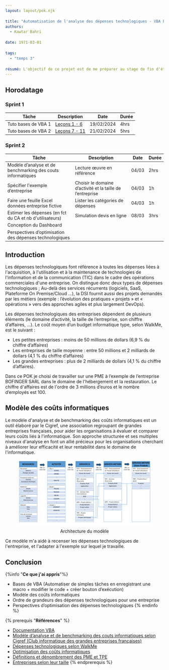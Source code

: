 ```yaml
---
layout: layout/pok.njk

title: "Automatisation de l'analyse des dépenses technologiques - VBA Excel "
authors:
  - Kawtar Bahri

date: 1971-03-01

tags: 
  - "temps 3"

résumé: L'objectif de ce projet est de me préparer au stage de fin d'études en apprenant plus sur les dépenses technologiques des entreprises et m’introduisant au VBA.  Le rendu de ce POK est une solution VBA Excel pour automatiser l'analyse des dépenses technologiques d’une entreprise.
---
```


## Horodatage
### Sprint 1 
| Tâche               | Description      | Date       | Durée |
|---------------------|------------------|------------|-------|
| Tuto bases de VBA 1| [Leçons 1 - 6](https://www.excel-pratique.com/fr/vba) | 19/02/2024 | 4hrs  |
| Tuto bases de VBA 2| [Leçons 7 - 11](https://www.excel-pratique.com/fr/vba) | 21/02/2024 | 5hrs  |

### Sprint 2 
| Tâche    | Description                    | Date   | Durée |
|----------------------------------------------|--------------------------------------|--------|-------|
| Modèle d’analyse et de benchmarking des couts informatiques | Lecture œuvre en référence | 04/03  | 2hrs  |
| Spécifier l'exemple d’entreprise | Choisir le domaine d’activité et la taille de l’entreprise | 04/03| 1h |
| Faire une feuille Excel données entreprise fictive      | Lister les catégories de dépenses | 04/03  | 1h |
| Estimer les dépenses (en fct du CA et nb d'utilisateurs)| Simulation devis en ligne | 08/03  | 3hrs  |
| Conception du Dashboard |                                               |        |       |
| Perspectives d’optimisation des dépenses technologiques|             |        |       |

## Introduction 
Les dépenses technologiques font référence à toutes les dépenses liées à l'acquisition, à l'utilisation et à la maintenance de technologies de l'information et de la communication (TIC) dans le cadre des opérations commerciales d'une entreprise. On distingue donc deux types de dépenses technologiques ; Au-delà des services récurrents (logiciels, SaaS, Plateforme On Premise/Cloud …), la DSI fournit aussi des projets demandés par les métiers (exemple : l’évolution des pratiques « projets » et « opérations » vers des approches agiles et plus largement DevOps).

Les dépenses technologiques des entreprises dépendent de plusieurs éléments (le domaine d’activité, la taille de l’entreprise, son chiffre d’affaires, …).
Le coût moyen d’un budget informatique type, selon WalkMe, est le suivant : 
-	Les petites entreprises : moins de 50 millions de dollars (6,9 % du chiffre d’affaires) 
-	Les entreprises de taille moyenne : entre 50 millions et 2 milliards de dollars (4,1 % du chiffre d’affaires) 
-	Les grandes entreprises : plus de 2 milliards de dollars (4,1 % du chiffre d’affaires).

Dans ce POK je choisi de travailler sur une PME à l’exemple de l’entreprise BOFINGER SARL dans le domaine de l'hébergement et la restauration. Le chiffre d'affaires est de l'ordre de 3 millions d’euros et le nombre d’employés est 100.

## Modèle des coûts informatiques
Le modèle d'analyse et de benchmarking des coûts informatiques est un outil élaboré par le Cigref, une association regroupant de grandes entreprises françaises, pour aider les organisations à évaluer et comparer leurs coûts liés à l'informatique. Son approche structurée et ses multiples niveaux d'analyse en font un allié précieux pour les organisations cherchant à améliorer leur efficacité et leur rentabilité dans le domaine de l'informatique.
<figure style="text-align: center;">
    <img src="1.png" width="550px" alt="Architecture du modèle">
    <figcaption style="margin-top: 10px;">Architecture du modèle</figcaption>
</figure>

Ce modèle m'a aidé à recenser les dépenses technologiques de l'entreprise, et l'adapter à l'exemple sur lequel je travaille. 

## Conclusion 
{%info "**Ce que j'ai appris**"%}
- Bases de VBA (Automatiser de simples tâches en enregistrant une macro + modifier le code + créer bouton d’exécution)
- Modèle des coûts informatiques 
-	Ordre de grandeurs des dépenses technologiques pour une entreprise
-	Perspectives d’optimisation des dépenses technologiques
{% endinfo %}

{% prerequis "**Références**" %}
-	[Documentation VBA](https://www.excel-pratique.com/fr/vba)
- [Modèle d’analyse et de benchmarking des couts informatiques selon Cigref (Club informatique des grandes entreprises françaises)](https://www.cigref.fr/wp/wp-content/uploads/2018/07/2018-Modele_d_analyse_et_de_benchmarking_des_couts_informatiques-Cigref-mise-a-jour-2018_web.pdf)
- [Dépenses technologiques selon WalkMe](www.walkme.com/fr/glossaire/it-budget/#:~:text=Le%20co%C3%BBt%20moyen%20d'un,%25%20du%20chiffre%20d'affaires)
- [Optimisation des coûts informatiques](https://www.leanix.net/fr/wiki/apm/it-cost-optimization#:~:text=Transformation%20continue-,Qu'est%2Dce%20que%20l'optimisation%20des%20co%C3%BBts%20informatiques,l'infrastructure%20et%20les%20applications)
- [Définitions et dénombrement des PME et TPE](https://www.economie.gouv.fr/files/finances/presse/dossiers_de_presse/entrepreneuriat_feminin/fiche3.pdf) 
- [Entreprises selon leur taille](https://data.oecd.org/fr/entrepreneur/entreprises-selon-leur-taille.htm) 
{% endprerequis %}